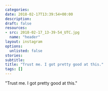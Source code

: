 ```yaml
---
categories:
date: 2018-02-17T13:39:54+00:00
description:
draft: false
resources:
- src: 2018-02-17_13-39-54_UTC.jpg
  name: "header"
layout: instagram
options:
  unlisted: false
stories:
subtitle:
title: "Trust me. I got pretty good at this."
tags: []
---
```


"Trust me. I got pretty good at this."

